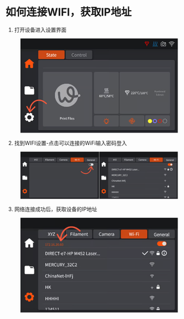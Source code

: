 # 如何连接WIFI，获取IP地址

1. 打开设备进入设置界面

<figure><img src="../../../.gitbook/assets/image (2) (1).png" alt="" width="563"><figcaption></figcaption></figure>

2. 找到WIFI设置-点击可以连接的WiFi输入密码登入

<figure><img src="../../../.gitbook/assets/image (3) (1).png" alt=""><figcaption></figcaption></figure>

3. 网络连接成功后，获取设备的IP地址

<figure><img src="../../../.gitbook/assets/image (5).png" alt=""><figcaption></figcaption></figure>

